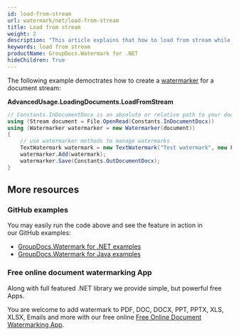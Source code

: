 ```yaml
---
id: load-from-stream
url: watermark/net/load-from-stream
title: Load from stream
weight: 2
description: "This article explains that how to load from stream while using GroupDocs. Watermarks API."
keywords: load from stream
productName: GroupDocs.Watermark for .NET
hideChildren: True
---
```

The following example democtrates how to create a [watermarker](https://apireference.groupdocs.com/net/watermark/groupdocs.watermark/watermarker/constructors/main) for a document stream:

**AdvancedUsage.LoadingDocuments.LoadFromStream**

```csharp
// Constants.InDocumentDocx is an absolute or relative path to your document. Ex: @"C:\Docs\document.docx"
using (Stream document = File.OpenRead(Constants.InDocumentDocx))
using (Watermarker watermarker = new Watermarker(document))
{
    // use watermarker methods to manage watermarks
    TextWatermark watermark = new TextWatermark("Test watermark", new Font("Arial", 12));
    watermarker.Add(watermark);
    watermarker.Save(Constants.OutDocumentDocx);
}
```

## More resources

### GitHub examples

You may easily run the code above and see the feature in action in our GitHub examples:

* [GroupDocs.Watermark for .NET examples](https://github.com/groupdocs-watermark/GroupDocs.Watermark-for-.NET)
* [GroupDocs.Watermark for Java examples](https://github.com/groupdocs-watermark/GroupDocs.Watermark-for-Java)

### Free online document watermarking App

Along with full featured .NET library we provide simple, but powerful free Apps.

You are welcome to add watermark to PDF, DOC, DOCX, PPT, PPTX, XLS, XLSX, Emails and more with our free online [Free Online Document Watermarking App](https://products.groupdocs.app/watermark).
